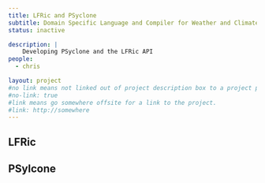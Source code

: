 ```yaml
---
title: LFRic and PSyclone
subtitle: Domain Specific Language and Compiler for Weather and Climate.
status: inactive

description: |
    Developing PSyclone and the LFRic API
people:
  - chris

layout: project
#no link means not linked out of project description box to a project page
#no-link: true
#link means go somewhere offsite for a link to the project.
#link: http://somewhere
---
```


## LFRic

## PSylcone

